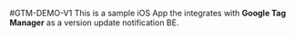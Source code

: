 #GTM-DEMO-V1
This is a sample iOS App the integrates with **Google Tag Manager** as a version update notification BE.
 